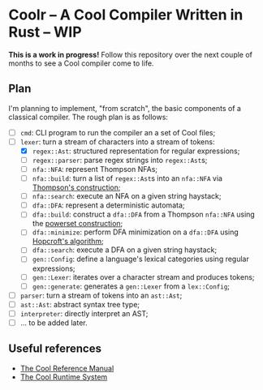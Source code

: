 # Coolr – A Cool Compiler Written in Rust – WIP

**This is a work in progress!** Follow this repository over the next
couple of months to see a Cool compiler come to life.

## Plan

I'm planning to implement, "from scratch", the basic components of a
classical compiler. The rough plan is as follows:

- [ ] `cmd`: CLI program to run the compiler an a set of Cool files;
- [ ] `lexer`: turn a stream of characters into a stream of tokens:
  - [x] `regex::Ast`: structured representation for regular
        expressions;
  - [ ] `regex::parser`: parse regex strings into `regex::Ast`s;
  - [ ] `nfa::NFA`: represent Thompson NFAs;
  - [ ] `nfa::build`: turn a list of `regex::Ast`s into an `nfa::NFA`
        via [Thompson's construction](https://en.wikipedia.org/wiki/Thompson%27s_construction);
  - [ ] `nfa::search`: execute an NFA on a given string haystack;
  - [ ] `dfa::DFA`: represent a deterministic automata;
  - [ ] `dfa::build`: construct a `dfa::DFA` from a Thompson
        `nfa::NFA` using the [powerset construction](https://en.wikipedia.org/wiki/Powerset_construction);
  - [ ] `dfa::minimize`: perform DFA minimization on a `dfa::DFA`
        using [Hopcroft's algorithm](https://en.wikipedia.org/wiki/DFA_minimization#Hopcroft's_algorithm);
  - [ ] `dfa::search`: execute a DFA on a given string haystack;
  - [ ] `gen::Config`: define a language's lexical categories using
        regular expressions;
  - [ ] `gen::Lexer`: iterates over a character stream and produces
        tokens;
  - [ ] `gen::generate`: generates a `gen::Lexer` from a
        `lex::Config`;
- [ ] `parser`: turn a stream of tokens into an `ast::Ast`;
- [ ] `ast::Ast`: abstract syntax tree type;
- [ ] `interpreter`: directly interpret an AST;
- [ ] ... to be added later.

## Useful references

- [The Cool Reference Manual](https://theory.stanford.edu/~aiken/software/cool/cool-manual.pdf)
- [The Cool Runtime System](https://web.stanford.edu/class/cs143/materials/cool-runtime.pdf)
